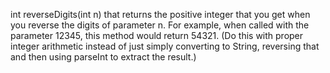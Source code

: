 int reverseDigits(int n) that returns the positive integer that you get when you reverse the digits
of parameter n. For example, when called with the parameter 12345, this method would return
54321. (Do this with proper integer arithmetic instead of just simply converting to String,
reversing that and then using parseInt to extract the result.)
